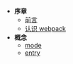 * **序章**
  * [前言](/README.md)
  * [认识 webpack](/helloWebpack.md)
* **概念**
  * [mode](/configMode.md)
  * [entry](/configEntry.md)